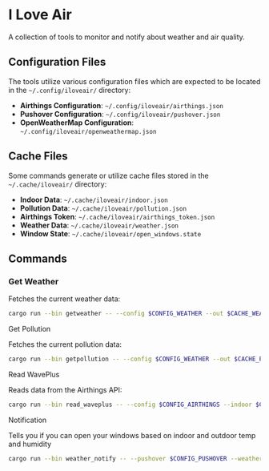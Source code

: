 # I Love Air

A collection of tools to monitor and notify about weather and air quality.

## Configuration Files

The tools utilize various configuration files which are expected to be located in the `~/.config/iloveair/` directory:

- **Airthings Configuration**: `~/.config/iloveair/airthings.json`
- **Pushover Configuration**: `~/.config/iloveair/pushover.json`
- **OpenWeatherMap Configuration**: `~/.config/iloveair/openweathermap.json`

## Cache Files

Some commands generate or utilize cache files stored in the `~/.cache/iloveair/` directory:

- **Indoor Data**: `~/.cache/iloveair/indoor.json`
- **Pollution Data**: `~/.cache/iloveair/pollution.json`
- **Airthings Token**: `~/.cache/iloveair/airthings_token.json`
- **Weather Data**: `~/.cache/iloveair/weather.json`
- **Window State**: `~/.cache/iloveair/open_windows.state`

## Commands

### Get Weather

Fetches the current weather data:

```bash
cargo run --bin getweather -- --config $CONFIG_WEATHER --out $CACHE_WEATHER
```

Get Pollution

Fetches the current pollution data:

```bash
cargo run --bin getpollution -- --config $CONFIG_WEATHER --out $CACHE_POLLUTION

```

Read WavePlus

Reads data from the Airthings API:

```bash
cargo run --bin read_waveplus -- --config $CONFIG_AIRTHINGS --indoor $CACHE_INDOOR --token $CACHE_TOKEN

```

Notification

Tells you if you can open your windows based on indoor and outdoor temp and humidity

```bash
cargo run --bin weather_notify -- --pushover $CONFIG_PUSHOVER --weather $CACHE_WEATHER --indoor $CACHE_INDOOR --window $CACHE_WINDOW
```
